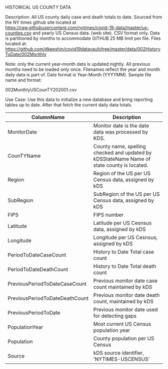 HISTORICAL US COUNTY DATA

Description:  All US county daily case and death totals to date.  Sourced from the NY times github site located at https://raw.githubusercontent.com/nytimes/covid-19-data/master/us-counties.csv and yearly US Census data. (web site).  CSV format only. Data is partitioned by months to accommodate GITHUB 25 MB limit per file. Files located at:
https://github.com/dkeeshin/covid19datavault/tree/master/data/002HistoryToDate/002Monthly

Note: only the current year-month data is updated nightly.  All previous months need to be loaded only once.
Filenames reflect the year and month daily data is part of.  Date format is Year-Month (YYYYMM). Sample file name and format:

002MonthlyUSCounTY202001.csv

Use Case: Use this data to initialize a new database and bring reporting tables up to date.  After that fetch the current daily data totals.


| ColumnName | Description |
| ---------- | ----------- |
| MonitorDate | Monitor date is the date data was processed by KDS. |
| CounTYName | County name, spelling checked and updated by kDSStateName  Name of state county is located. |
| Region | Region of the US per US Census data, assigned by kDS |
| SubRegion | SubRegion of the US per US Census data, assigned by kDS |
| FIPS | FIPS number |
| Latitude | Latitude per US Cesnsus data, assigned by kDS |
| Longitude | Longitude per US Cesnsus, assigned by kDS |
| PeriodToDateCaseCount | History to Date Total case count |
| PeriodToDateDeathCount | History to Date Total death count |
| PreviousPeriodToDateCaseCount | Previous monitor date case count maintained by kDS |
| PreviousPeriodToDateDeathCount | Previous monitor date death count, maintained by kDS |
| PreviousPeriodToDate | Previous monitor date used for detecting gaps |
| PopulationYear | Most current US Census population year |
| Population | County population per US Census |
| Source | kDS source identifier, 'NYTIMES-USCENSUS' |
